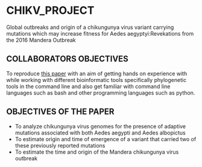 # CHIKV_PROJECT
Global outbreaks and origin of a chikungunya virus variant carrying mutations which may increase fitness for Aedes aegyptyi:Revekations from the 2016 Mandera Outbreak

## COLLABORATORS OBJECTIVES
To reproduce [this paper](https://www.ncbi.nlm.nih.gov/pmc/articles/PMC6493958/) with an aim of getting hands on experience with while working with different bioinformatic tools specifically phylogenetic tools in the command line and also get familiar with command line languages such as bash and other programming languages such as python.

## OBJECTIVES OF THE PAPER
- To analyze chikungunya virus genomes for the presence of adaptive mutations associated with both Aedes aegypti and Aedes albopictus
- To estimate origin and time of emergence of a variant that carried two of these previously reported mutations
- To estimate the time and origin of the Mandera chikungunya virus outbreak

